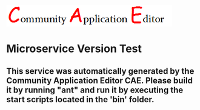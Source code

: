 ![CAE](https://github.com/PhilCAEOrg/microservice-314/blob/master/img/logo.png)  

Microservice Version Test
===================


This service was automatically generated by the Community Application Editor CAE. Please build it by running "ant" and run it by executing the start scripts located in the 'bin' folder.
---------------
